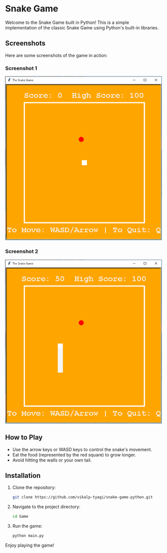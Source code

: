 # Snake Game

Welcome to the Snake Game built in Python! This is a simple implementation of the classic Snake Game using Python's built-in libraries.

## Screenshots

Here are some screenshots of the game in action:

### Screenshot 1
![Screenshot1](Screenshots/Screenshot1.PNG)

### Screenshot 2
![Screenshot2](Screenshots/Screenshot2.PNG)

## How to Play

- Use the arrow keys or WASD keys to control the snake's movement.
- Eat the food (represented by the red square) to grow longer.
- Avoid hitting the walls or your own tail.

## Installation

1. Clone the repository:
    ```bash
    git clone https://github.com/vikalp-tyagi/snake-game-python.git
    ```

2. Navigate to the project directory:
    ```bash
    cd Game
    ```

3. Run the game:
    ```bash
    python main.py
    ```

Enjoy playing the game!
